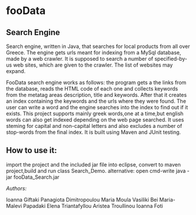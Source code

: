 # fooData

## Search Engine
Search engine, written in Java, that searches for local products from all over Greece. The engine gets urls meant for indexing
from a MySql database, made by a web crawler. It is supposed to search a number of specified-by-us web sites, which are given to 
the crawler. The list of websites may expand. 
	
FooData search engine works as follows: the program gets a the links from the database, reads the HTML code of each one and
collects keywords from the metatag areas description, title and keywords. After that it creates an index containing the keywords
and the urls where they were found. The user can write a word and the engine searches into the index to find out if it exists.
This project supports mainly greek words,one at a time,but english words can also get indexed depending on the web page searched. It uses steming for capital and non-capital letters and also excludes a number of stop-words from the final index.
It is built using Maven and JUnit testing.

## How to use it:

import the project and the included jar file into eclipse, convert to maven project,build and run class Search_Demo.
alternative: open cmd-write java -jar fooData_Search.jar
	
 
   *Authors:*
   
Ioanna Giftaki
Panagiota Dimitropoulou
Maria Moula
Vasiliki Bei
Maria-Malevi Papadaki
Elena Triantafyllou
Aristea Troullinou
Ioanna Foti



